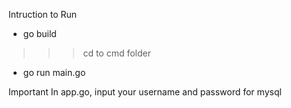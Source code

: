 Intruction to Run
  * go build
  >>> cd to cmd folder   
  * go run main.go

Important
  In app.go, input your username and password for mysql
